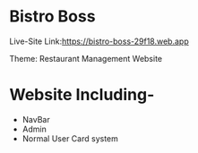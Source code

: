 # Bistro Boss

Live-Site Link:https://bistro-boss-29f18.web.app

Theme: Restaurant Management Website
# Website Including-
* NavBar
* Admin
* Normal User
Card system
